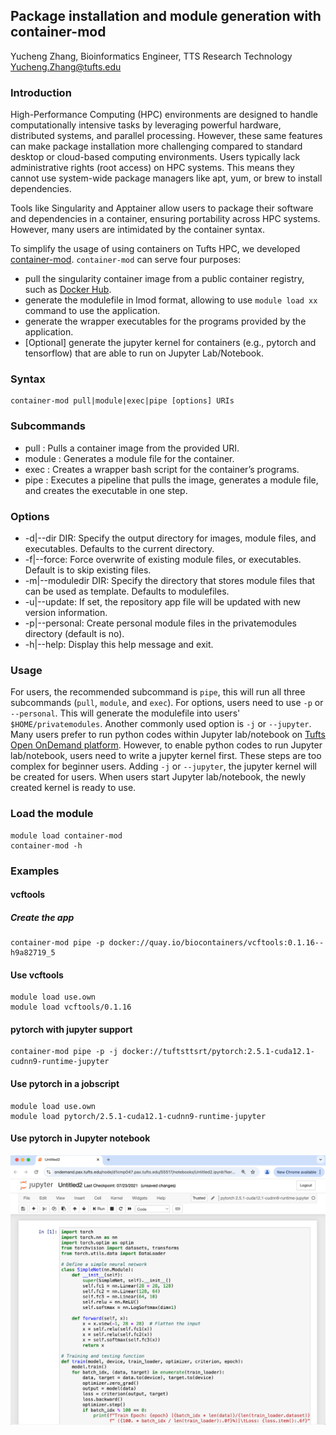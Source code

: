 ## Package installation and module generation with container-mod
Yucheng Zhang, Bioinformatics Engineer, TTS Research Technology
Yucheng.Zhang@tufts.edu

### Introduction
High-Performance Computing (HPC) environments are designed to handle computationally intensive tasks by leveraging powerful hardware, distributed systems, and parallel processing. However, these same features can make package installation more challenging compared to standard desktop or cloud-based computing environments. Users typically lack administrative rights (root access) on HPC systems. This means they cannot use system-wide package managers like apt, yum, or brew to install dependencies.

Tools like Singularity and Apptainer allow users to package their software and dependencies in a container, ensuring portability across HPC systems. However, many users are intimidated by the container syntax. 

To simplify the usage of using containers on Tufts HPC, we developed [container-mod](https://github.com/TuftsRT/container-mod). `container-mod` can serve four purposes: 

- pull the singularity container image from a public container registry, such as [Docker Hub](https://hub.docker.com/).
- generate the modulefile in lmod format, allowing to use `module load xx` command to use the application.
- generate the wrapper executables for the programs provided by the application.
- [Optional] generate the jupyter kernel for containers (e.g., pytorch and tensorflow) that are able to run on Jupyter Lab/Notebook.  

### Syntax
```
container-mod pull|module|exec|pipe [options] URIs
```

### Subcommands
- pull <URI>: Pulls a container image from the provided URI.
- module <URI>: Generates a module file for the container.
- exec <URI>: Creates a wrapper bash script for the container’s programs.
- pipe <URI>: Executes a pipeline that pulls the image, generates a module file, and creates the executable in one step.

### Options

- -d|--dir DIR: Specify the output directory for images, module files, and executables. Defaults to the current directory.
- -f|--force: Force overwrite of existing module files, or executables. Default is to skip existing files.
- -m|--moduledir DIR: Specify the directory that stores module files that can be used as template. Defaults to modulefiles.
- -u|--update: If set, the repository app file will be updated with new version information.
- -p|--personal: Create personal module files in the privatemodules directory (default is no).
- -h|--help: Display this help message and exit.

### Usage
For users, the recommended subcommand is `pipe`, this will run all three subcommands (`pull`, `module`, and `exec`). For options, users need to use `-p` or `--personal`. This will generate the modulefile into users' `$HOME/privatemodules`. 
Another commonly used option is `-j` or `--jupyter`. Many users prefer to run python codes within Jupyter lab/notebook on [Tufts Open OnDemand platform](http://ondemand.pax.tufts.edu). However, to enable python codes to run Jupyter lab/notebook, users need to write a jupyter kernel first. These steps are too complex for beginner users. Adding `-j` or `--jupyter`, the jupyter kernel will be created for users. When users start Jupyter lab/notebook, the newly created kernel is ready to use. 

### Load the module
```
module load container-mod
container-mod -h
```

### Examples
#### vcftools
##### Create the app
```
container-mod pipe -p docker://quay.io/biocontainers/vcftools:0.1.16--h9a82719_5
```
#### Use vcftools
```
module load use.own
module load vcftools/0.1.16 
```

#### pytorch with jupyter support
```
container-mod pipe -p -j docker://tuftsttsrt/pytorch:2.5.1-cuda12.1-cudnn9-runtime-jupyter
```
#### Use pytorch in a jobscript
```
module load use.own
module load pytorch/2.5.1-cuda12.1-cudnn9-runtime-jupyter
```
#### Use pytorch in Jupyter notebook
![Jupyter kernel](images/jupyter_kernel.png)